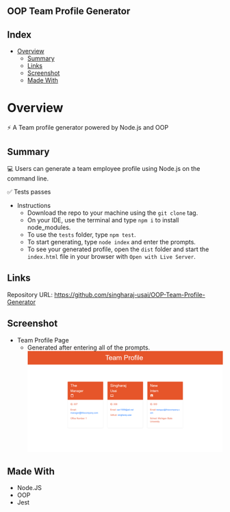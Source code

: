 ## OOP Team Profile Generator

## Index
- [Overview](#overview)
  - [Summary](#summary)
  - [Links](#links)
  - [Screenshot](#screenshot)
  - [Made With](#made-with)

# Overview

⚡ A Team profile generator powered by Node.js and OOP

## Summary

💻 Users can generate a team employee profile using Node.js on the command line.

✅ Tests passes

* Instructions
    * Download the repo to your machine using the `git clone` tag.
    * On your IDE, use the terminal and type `npm i` to install node_modules.
    * To use the `tests` folder, type `npm test`.
    * To start generating, type `node index` and enter the prompts.
    * To see your generated profile, open the `dist` folder and start the `index.html` file in your browser with `Open with Live Server`.

## Links

Repository URL: https://github.com/singharaj-usai/OOP-Team-Profile-Generator

## Screenshot

* Team Profile Page
  * Generated after entering all of the prompts.
![](Screenshot/Screenshot%202022-11-09%20180506.png)

## Made With

* Node.JS
* OOP
* Jest